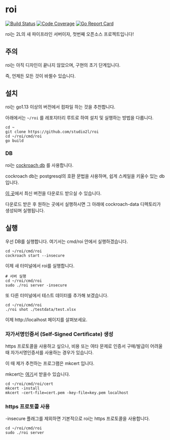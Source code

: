 # roi

[![Build Status](https://travis-ci.com/studio2l/roi.svg?branch=master)](https://travis-ci.com/studio2l/roi)
[![Code Coverage](https://codecov.io/gh/studio2l/roi/branch/master/graph/badge.svg)](https://codecov.io/gh/studio2l/roi)
[![Go Report Card](https://goreportcard.com/badge/github.com/studio2l/roi)](https://goreportcard.com/report/github.com/studio2l/roi)


roi는 2L의 새 파이프라인 서버이자, 첫번째 오픈소스 프로젝트입니다!


## 주의

roi는 아직 디자인이 끝나지 않았으며, 구현의 초기 단계입니다.

즉, 언제든 모든 것이 바뀔수 있습니다.


## 설치

roi는 go1.13 이상의 버전에서 컴파일 하는 것을 추천합니다.

아래에서는 `~/roi` 를 레포지터리 루트로 하여 설치 및 실행하는 방법을 다룹니다.

```
cd ~
git clone https://github.com/studio2l/roi
cd ~/roi/cmd/roi
go build
```

### DB

roi는 [cockroach db](https://cockroachlabs.com) 를 사용합니다.

cockroach db는 postgresql의 호환 문법을 사용하며, 쉽게 스케일을 키울수 있는 db입니다.

[이 곳](https://www.cockroachlabs.com/docs/stable/install-cockroachdb.html)에서 최신 버전을 다운로드 받으실 수 있습니다.

다운로드 받은 후 원하는 곳에서 실행하시면 그 아래에 cockroach-data 디렉토리가 생성되며 실행됩니다.

## 실행

우선 DB를 실행합니다. 여기서는 cmd/roi 안에서 실행하겠습니다.

```
cd ~/roi/cmd/roi
cockroach start --insecure
```

이제 새 터미널에서 roi를 실행합니다.

```
# 서버 실행
cd ~/roi/cmd/roi
sudo ./roi server -insecure
```

또 다른 터미널에서 테스트 데이터를 추가해 보겠습니다.

```
cd ~/roi/cmd/roi
./roi shot ./testdata/test.xlsx
```

이제 http://localhost 페이지를 살펴보세요.

### 자가서명인증서 (Self-Signed Certificate) 생성

https 프로토콜을 사용하고 싶으나, 비용 또는 여타 문제로
인증서 구매/발급이 어려울 때 자가서명인증서를 사용하는 경우가 있습니다.

이 때 제가 추천하는 프로그램은 mkcert 입니다.

mkcert는 [여기](https://github.com/FiloSottile/mkcert)서 받을수 있습니다.

```
cd ~/roi/cmd/roi/cert
mkcert -install
mkcert -cert-file=cert.pem -key-file=key.pem localhost
```

### https 프로토콜 사용

-insecure 플래그를 제외하면 기본적으로 roi는 https 프로토콜을 사용합니다.

```
cd ~/roi/cmd/roi
sudo ./roi server
```
